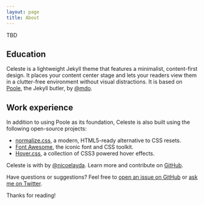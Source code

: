 ```yaml
---
layout: page
title: About
---
```


<p class="message">
TBD
<!-- Yeonho Yoo is a Ph. D student, majoring in Computer Science and software engineering at Korea University (He starts Ph. D course from Septempber 2021). His advisor is professor Chuck Yoo who leads Operating systems lab at Korea University. Yeonho Yoo has finished research internship with Networking Research Group at Microsoft Research Asia (From October 2022 to April 2023). He received Master degree of computer science at Korea University (October 2022). His research interests are Software-based networking, Network virtualization, Network management with machine learning, Datacenter networking, Distributed deep learning, Edge networking, and Blockchain. -->
</p>

## Education

Celeste is a lightweight Jekyll theme that features a minimalist, content-first design. It places your content center stage and lets your readers view them in a clutter-free environment without visual distractions. It is based on [Poole](https://github.com/poole/poole), the Jekyll butler, by [@mdo](https://twitter.com/mdo).

## Work experience

In addition to using Poole as its foundation, Celeste is also built using the following open-source projects:

* [normalize.css](http://necolas.github.io/normalize.css/), a modern, HTML5-ready alternative to CSS resets.
* [Font Awesome](https://fontawesome.com/v4.7.0/), the iconic font and CSS toolkit.
* [Hover.css](http://ianlunn.github.io/Hover/), a collection of CSS3 powered hover effects.

Celeste is <i class="fa fa-code"></i> with <i class="fa fa-heart"></i> by [@nicoelayda](https://github.com/nicoelayda). Learn more and contribute on [GitHub](https://github.com/nicoelayda/celeste).

Have questions or suggestions? Feel free to [open an issue on GitHub](https://github.com/nicoelayda/celeste/issues/new) or [ask me on Twitter](https://twitter.com/nicoelayda).

Thanks for reading!
